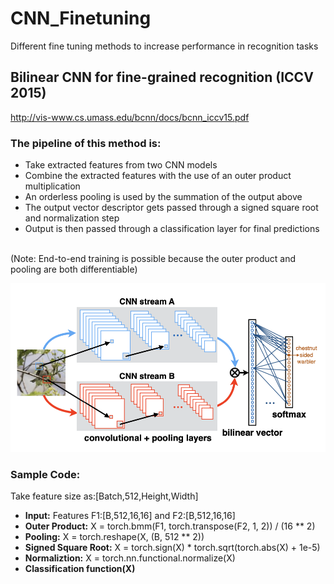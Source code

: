 # CNN_Finetuning
Different fine tuning methods to increase performance in recognition tasks

## Bilinear CNN for fine-grained recognition (ICCV 2015)
http://vis-www.cs.umass.edu/bcnn/docs/bcnn_iccv15.pdf

### The pipeline of this method is:
* Take extracted features from two CNN models 
* Combine the extracted features with the use of an outer product multiplication 
* An orderless pooling is used by the summation of the output above
* The output vector descriptor gets passed through a signed square root and normalization step
* Output is then passed through a classification layer for final predictions
<br>
(Note: End-to-end training is possible because the outer product and pooling are both differentiable)

![Bilinear CNN Model](/images/Bilinear_CNN.png)

### Sample Code:
Take feature size as:[Batch,512,Height,Width]
<br>
- **Input:** Features F1:[B,512,16,16] and F2:[B,512,16,16]
- **Outer Product:** X = torch.bmm(F1, torch.transpose(F2, 1, 2)) / (16 ** 2)
- **Pooling:** X = torch.reshape(X, (B, 512 ** 2))
- **Signed Square Root:** X = torch.sign(X) * torch.sqrt(torch.abs(X) + 1e-5)
- **Normaliztion:** X = torch.nn.functional.normalize(X)
- **Classification function(X)**



